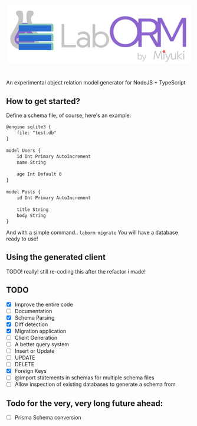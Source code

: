 ![LabORM's logo](./laborm-logo.png)

#

An experimental object relation model generator for NodeJS + TypeScript

## How to get started?

Define a schema file, of course, here's an example:

```
@engine sqlite3 {
    file: "test.db"
}

model Users {
    id Int Primary AutoIncrement
    name String

    age Int Default 0
}

model Posts {
    id Int Primary AutoIncrement

    title String
    body String
}
```

And with a simple command.. `laborm migrate` You will have a database ready to use!

## Using the generated client

TODO! really! still re-coding this after the refactor i made!

## TODO

- [x] Improve the entire code
- [ ] Documentation
- [x] Schema Parsing
- [x] Diff detection
- [x] Migration application
- [ ] Client Generation
- [ ] A better query system
- [ ] Insert or Update
- [ ] UPDATE
- [ ] DELETE
- [x] Foreign Keys
- [ ] @import statements in schemas for multiple schema files
- [ ] Allow inspection of existing databases to generate a schema from

## Todo for the very, very long future ahead:

- [ ] Prisma Schema conversion
